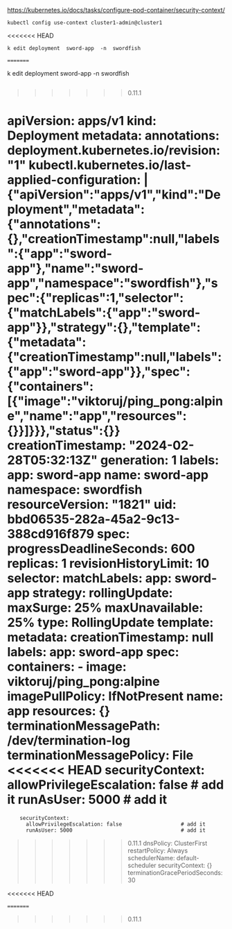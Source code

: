 https://kubernetes.io/docs/tasks/configure-pod-container/security-context/

```
kubectl config use-context cluster1-admin@cluster1
```

<<<<<<< HEAD
``` 
k edit deployment  sword-app  -n  swordfish
```
``` 
=======
```
k edit deployment  sword-app  -n  swordfish
```
```
>>>>>>> 0.11.1
#
apiVersion: apps/v1
kind: Deployment
metadata:
  annotations:
    deployment.kubernetes.io/revision: "1"
    kubectl.kubernetes.io/last-applied-configuration: |
      {"apiVersion":"apps/v1","kind":"Deployment","metadata":{"annotations":{},"creationTimestamp":null,"labels":{"app":"sword-app"},"name":"sword-app","namespace":"swordfish"},"spec":{"replicas":1,"selector":{"matchLabels":{"app":"sword-app"}},"strategy":{},"template":{"metadata":{"creationTimestamp":null,"labels":{"app":"sword-app"}},"spec":{"containers":[{"image":"viktoruj/ping_pong:alpine","name":"app","resources":{}}]}}},"status":{}}
  creationTimestamp: "2024-02-28T05:32:13Z"
  generation: 1
  labels:
    app: sword-app
  name: sword-app
  namespace: swordfish
  resourceVersion: "1821"
  uid: bbd06535-282a-45a2-9c13-388cd916f879
spec:
  progressDeadlineSeconds: 600
  replicas: 1
  revisionHistoryLimit: 10
  selector:
    matchLabels:
      app: sword-app
  strategy:
    rollingUpdate:
      maxSurge: 25%
      maxUnavailable: 25%
    type: RollingUpdate
  template:
    metadata:
      creationTimestamp: null
      labels:
        app: sword-app
    spec:
      containers:
      - image: viktoruj/ping_pong:alpine
        imagePullPolicy: IfNotPresent
        name: app
        resources: {}
        terminationMessagePath: /dev/termination-log
        terminationMessagePolicy: File
<<<<<<< HEAD
        securityContext: 
          allowPrivilegeEscalation: false                   # add it 
          runAsUser: 5000                                   # add it 
=======
        securityContext:
          allowPrivilegeEscalation: false                   # add it
          runAsUser: 5000                                   # add it
>>>>>>> 0.11.1
      dnsPolicy: ClusterFirst
      restartPolicy: Always
      schedulerName: default-scheduler
      securityContext: {}
      terminationGracePeriodSeconds: 30

<<<<<<< HEAD
```
=======
```
>>>>>>> 0.11.1
